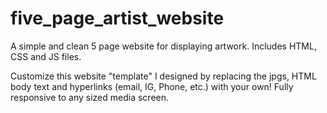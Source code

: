 # five_page_artist_website
A simple and clean 5 page website for displaying artwork. Includes HTML, CSS and JS files. 

Customize this website "template" I designed by replacing the jpgs, HTML body text and hyperlinks (email, IG, Phone, etc.) with your own! 
Fully responsive to any sized media screen. 
